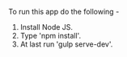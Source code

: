 To run this app do the following -
1. Install Node JS.
2. Type 'npm install'.
3. At last run 'gulp serve-dev'.